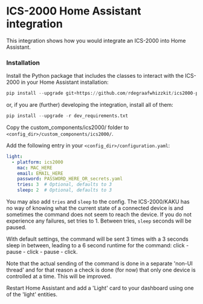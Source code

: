 # ICS-2000 Home Assistant integration

This integration shows how you would integrate an ICS-2000 into Home Assistant.

### Installation
Install the Python package that includes the classes to interact with the ICS-2000 in your Home Assistant installation:
```python
pip install --upgrade git+https://github.com/rdegraafwhizzkit/ics2000-python@master#egg=ics2000
```
or, if you are (further) developing the integration, install all of them:
```python
pip install --upgrade -r dev_requirements.txt
```

Copy the custom_components/ics2000/ folder to `<config_dir>/custom_components/ics2000/`.

Add the following entry in your `<config_dir>/configuration.yaml`:

```yaml
light:                                      
  - platform: ics2000                       
    mac: MAC_HERE                
    email: EMAIL_HERE     
    password: PASSWORD_HERE_OR_secrets.yaml
    tries: 3  # Optional, defaults to 3
    sleep: 2  # Optional, defaults to 3
```
You may also add `tries` and `sleep` to the config. The ICS-2000/KAKU has no way of knowing what the
current state of a connected device is and sometimes the command does not seem to reach the device.
If you do not experience any failures, set tries to 1. Between tries, `sleep` seconds will be paused.

With default settings, the command will be sent 3 times with a 3 seconds sleep in between, 
leading to a 6 second runtime for the command: click - pause - click - pause - click.
 
Note that the actual sending of the command is done in a separate 'non-UI thread' and for that reason
a check is done (for now) that only one device is controlled at a time. This will be improved. 

Restart Home Assistant and add a 'Light' card to your dashboard using one of the 'light' entities.
